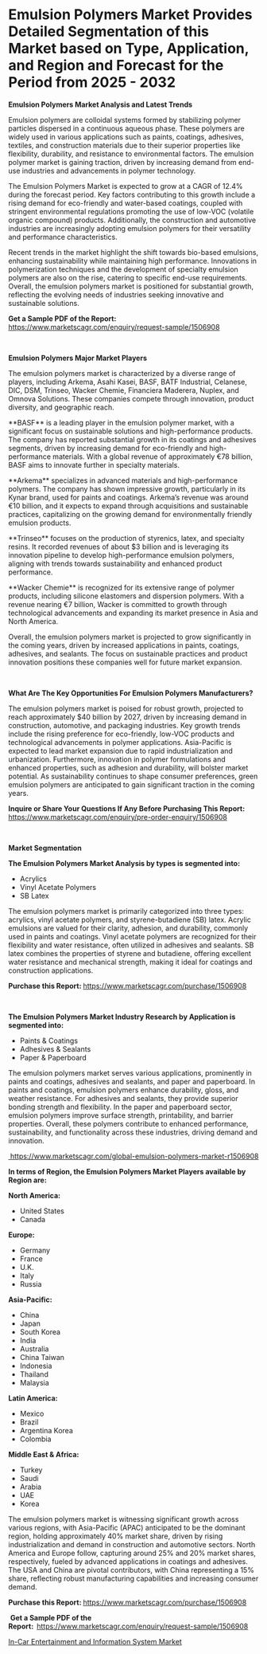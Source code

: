 <p><h1>Emulsion Polymers Market Provides Detailed Segmentation of this Market based on Type, Application, and Region and Forecast for the Period from 2025 - 2032</h1></p><p><strong>Emulsion Polymers Market Analysis and Latest Trends</strong></p>
<p><p>Emulsion polymers are colloidal systems formed by stabilizing polymer particles dispersed in a continuous aqueous phase. These polymers are widely used in various applications such as paints, coatings, adhesives, textiles, and construction materials due to their superior properties like flexibility, durability, and resistance to environmental factors. The emulsion polymer market is gaining traction, driven by increasing demand from end-use industries and advancements in polymer technology.</p><p>The Emulsion Polymers Market is expected to grow at a CAGR of 12.4% during the forecast period. Key factors contributing to this growth include a rising demand for eco-friendly and water-based coatings, coupled with stringent environmental regulations promoting the use of low-VOC (volatile organic compound) products. Additionally, the construction and automotive industries are increasingly adopting emulsion polymers for their versatility and performance characteristics. </p><p>Recent trends in the market highlight the shift towards bio-based emulsions, enhancing sustainability while maintaining high performance. Innovations in polymerization techniques and the development of specialty emulsion polymers are also on the rise, catering to specific end-use requirements. Overall, the emulsion polymers market is positioned for substantial growth, reflecting the evolving needs of industries seeking innovative and sustainable solutions.</p></p>
<p><strong>Get a Sample PDF of the Report:&nbsp;</strong> <a href="https://www.marketscagr.com/enquiry/request-sample/1506908?utm_campaign=2650&utm_medium=2&utm_source=Github&utm_content=ia&utm_term=23032025&utm_id=emulsion-polymers">https://www.marketscagr.com/enquiry/request-sample/1506908</a></p>
<p>&nbsp;</p>
<p><strong>Emulsion Polymers Major Market Players</strong></p>
<p><p>The emulsion polymers market is characterized by a diverse range of players, including Arkema, Asahi Kasei, BASF, BATF Industrial, Celanese, DIC, DSM, Trinseo, Wacker Chemie, Financiera Maderera, Nuplex, and Omnova Solutions. These companies compete through innovation, product diversity, and geographic reach.</p><p>**BASF** is a leading player in the emulsion polymer market, with a significant focus on sustainable solutions and high-performance products. The company has reported substantial growth in its coatings and adhesives segments, driven by increasing demand for eco-friendly and high-performance materials. With a global revenue of approximately €78 billion, BASF aims to innovate further in specialty materials.</p><p>**Arkema** specializes in advanced materials and high-performance polymers. The company has shown impressive growth, particularly in its Kynar brand, used for paints and coatings. Arkema’s revenue was around €10 billion, and it expects to expand through acquisitions and sustainable practices, capitalizing on the growing demand for environmentally friendly emulsion products.</p><p>**Trinseo** focuses on the production of styrenics, latex, and specialty resins. It recorded revenues of about $3 billion and is leveraging its innovation pipeline to develop high-performance emulsion polymers, aligning with trends towards sustainability and enhanced product performance.</p><p>**Wacker Chemie** is recognized for its extensive range of polymer products, including silicone elastomers and dispersion polymers. With a revenue nearing €7 billion, Wacker is committed to growth through technological advancements and expanding its market presence in Asia and North America.</p><p>Overall, the emulsion polymers market is projected to grow significantly in the coming years, driven by increased applications in paints, coatings, adhesives, and sealants. The focus on sustainable practices and product innovation positions these companies well for future market expansion.</p></p>
<p>&nbsp;</p>
<p><strong>What Are The Key Opportunities For Emulsion Polymers Manufacturers?</strong></p>
<p><p>The emulsion polymers market is poised for robust growth, projected to reach approximately $40 billion by 2027, driven by increasing demand in construction, automotive, and packaging industries. Key growth trends include the rising preference for eco-friendly, low-VOC products and technological advancements in polymer applications. Asia-Pacific is expected to lead market expansion due to rapid industrialization and urbanization. Furthermore, innovation in polymer formulations and enhanced properties, such as adhesion and durability, will bolster market potential. As sustainability continues to shape consumer preferences, green emulsion polymers are anticipated to gain significant traction in the coming years.</p></p>
<p><strong>Inquire or Share Your Questions If Any Before Purchasing This Report:</strong> <a href="https://www.marketscagr.com/enquiry/pre-order-enquiry/1506908?utm_campaign=2650&utm_medium=2&utm_source=Github&utm_content=ia&utm_term=23032025&utm_id=emulsion-polymers">https://www.marketscagr.com/enquiry/pre-order-enquiry/1506908</a></p>
<p>&nbsp;</p>
<p><strong>Market Segmentation</strong></p>
<p><strong>The Emulsion Polymers Market Analysis by types is segmented into:</strong></p>
<p><ul><li>Acrylics</li><li>Vinyl Acetate Polymers</li><li>SB Latex</li></ul></p>
<p><p>The emulsion polymers market is primarily categorized into three types: acrylics, vinyl acetate polymers, and styrene-butadiene (SB) latex. Acrylic emulsions are valued for their clarity, adhesion, and durability, commonly used in paints and coatings. Vinyl acetate polymers are recognized for their flexibility and water resistance, often utilized in adhesives and sealants. SB latex combines the properties of styrene and butadiene, offering excellent water resistance and mechanical strength, making it ideal for coatings and construction applications.</p></p>
<p><strong>Purchase this Report:&nbsp;</strong><a href="https://www.marketscagr.com/purchase/1506908?utm_campaign=2650&utm_medium=2&utm_source=Github&utm_content=ia&utm_term=23032025&utm_id=emulsion-polymers">https://www.marketscagr.com/purchase/1506908</a></p>
<p>&nbsp;</p>
<p><strong>The Emulsion Polymers Market Industry Research by Application is segmented into:</strong></p>
<p><ul><li>Paints & Coatings</li><li>Adhesives & Sealants</li><li>Paper & Paperboard</li></ul></p>
<p><p>The emulsion polymers market serves various applications, prominently in paints and coatings, adhesives and sealants, and paper and paperboard. In paints and coatings, emulsion polymers enhance durability, gloss, and weather resistance. For adhesives and sealants, they provide superior bonding strength and flexibility. In the paper and paperboard sector, emulsion polymers improve surface strength, printability, and barrier properties. Overall, these polymers contribute to enhanced performance, sustainability, and functionality across these industries, driving demand and innovation.</p></p>
<p><a href="https://www.marketscagr.com/global-emulsion-polymers-market-r1506908?utm_campaign=2650&utm_medium=2&utm_source=Github&utm_content=ia&utm_term=23032025&utm_id=emulsion-polymers">&nbsp;https://www.marketscagr.com/global-emulsion-polymers-market-r1506908</a></p>
<p><strong>In terms of Region, the Emulsion Polymers Market Players available by Region are:</strong></p>
<p>
    <p> <strong> North America: </strong>
        <ul>
            <li>United States</li>
            <li>Canada</li>
        </ul>
        </p> 
    <p> <strong> Europe: </strong>
        <ul>
            <li>Germany</li>
            <li>France</li>
            <li>U.K.</li>
            <li>Italy</li>
            <li>Russia</li>
        </ul>
        </p> 
    <p> <strong> Asia-Pacific: </strong>
        <ul>
            <li>China</li>
            <li>Japan</li>
            <li>South Korea</li>
            <li>India</li>
            <li>Australia</li>
            <li>China Taiwan</li>
            <li>Indonesia</li>
            <li>Thailand</li>
            <li>Malaysia</li>
        </ul>
        </p> 
    <p> <strong> Latin America: </strong>
        <ul>
            <li>Mexico</li>
            <li>Brazil</li>
            <li>Argentina Korea</li>
            <li>Colombia</li>
        </ul>
        </p> 
    <p> <strong> Middle East & Africa: </strong>
        <ul>
            <li>Turkey</li>
            <li>Saudi</li>
            <li>Arabia</li>
            <li>UAE</li>
            <li>Korea</li>
        </ul>
    </p>
    </p>
<p><p>The emulsion polymers market is witnessing significant growth across various regions, with Asia-Pacific (APAC) anticipated to be the dominant region, holding approximately 40% market share, driven by rising industrialization and demand in construction and automotive sectors. North America and Europe follow, capturing around 25% and 20% market shares, respectively, fueled by advanced applications in coatings and adhesives. The USA and China are pivotal contributors, with China representing a 15% share, reflecting robust manufacturing capabilities and increasing consumer demand.</p></p>
<p><strong>Purchase this Report: </strong><a href="https://www.marketscagr.com/purchase/1506908?utm_campaign=2650&utm_medium=2&utm_source=Github&utm_content=ia&utm_term=23032025&utm_id=emulsion-polymers">https://www.marketscagr.com/purchase/1506908</a></p>
<p>&nbsp;<strong>Get a Sample PDF of the Report:&nbsp;&nbsp;</strong><a href="https://www.marketscagr.com/enquiry/request-sample/1506908?utm_campaign=2650&utm_medium=2&utm_source=Github&utm_content=ia&utm_term=23032025&utm_id=emulsion-polymers">https://www.marketscagr.com/enquiry/request-sample/1506908</a></p>
<p><strong></strong></p>
<p><p><a href="https://github.com/ravenecashe/Market-Research-Report-List-1/blob/main/in-car-entertainment-and-information-system-market.md?utm_campaign=2650&utm_medium=2&utm_source=Github&utm_content=ia&utm_term=23032025&utm_id=emulsion-polymers">In-Car Entertainment and Information System Market</a></p></p>